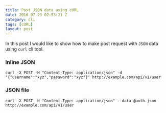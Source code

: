 ```yaml
---
title: Post JSON data using cURL
date: 2016-07-23 02:53:21 Z
category: cli
tags: [cURL]
layout: post
---
```


In this post I would like to show how to make post request with `JSON` data using `curl` cli tool.

### Inline JSON

`curl -X POST -H "Content-Type: application/json" -d '{"username":"xyz","password":"xyz"}' http://example.com/api/v1/user`

### JSON file

`curl -X POST -H "Content-Type: application/json" --data @auth.json http://example.com/api/v1/user`
